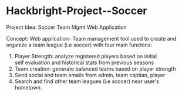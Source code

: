 Hackbright-Project--Soccer
==========================

Project Idea: Soccer Team Mgmt Web Application

Concept: 
Web application- Team management tool used to create 
and organize a team league (i.e soccer) with four main functons:

1) Player Strength: analyze registered players based on initial    
   self evaluation and historical stats from previous seasons
2) Team creation: generate balanced teams based on player strength
3) Send social and team emails from admin, team captian, player
4) Search and find other team leagues (i.e soccer) near user's     
   hometown.

